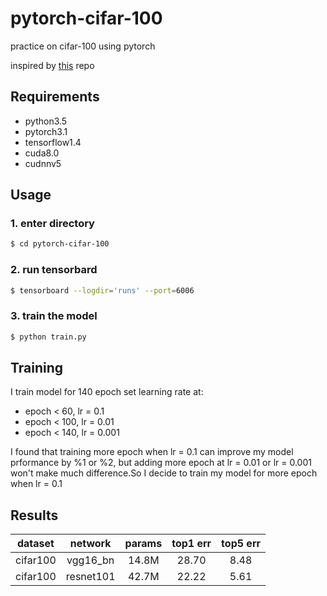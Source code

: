 # pytorch-cifar-100

practice on cifar-100 using pytorch


inspired by [this](https://github.com/kuangliu/pytorch-cifar) repo

## Requirements
- python3.5
- pytorch3.1
- tensorflow1.4
- cuda8.0
- cudnnv5

## Usage

### 1. enter directory
```bash
$ cd pytorch-cifar-100
```

### 2. run tensorbard
```bash
$ tensorboard --logdir='runs' --port=6006
```
### 3. train the model
```bash
$ python train.py
```
## Training
I train model for 140 epoch
set learning rate at:
- epoch < 60, lr = 0.1
- epoch < 100, lr = 0.01
- epoch < 140, lr = 0.001

I found that training more epoch when lr = 0.1 can improve
my model prformance by %1 or %2, but adding more epoch at lr = 0.01
or lr = 0.001 won't make much difference.So I decide to train my
model for more epoch when lr = 0.1

## Results

|dataset|network|params|top1 err|top5 err|
|:---:|:---:|:---:|:---:|:---:|
|cifar100|vgg16_bn|14.8M|28.70|8.48|
|cifar100|resnet101|42.7M|22.22|5.61|
